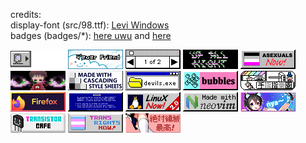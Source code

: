 credits:</br>
    display-font (src/98.ttf): [Levi Windows](https://www.dafont.com/leviwindows.font?text=All+your+base+belong+to+us.+Cancel+OK)</br>
    badges (badges/\*): [here uwu](https://cyber.dabamos.de/88x31/) and [here](https://neonaut.neocities.org/cyber/88x31)</br>

<img alt="./badges\000010.gif"  title="./badges\000010.gif" src="./badges\000010.gif"> <img alt="./badges\104.gif"  title="./badges\104.gif" src="./badges\104.gif"> <img alt="./badges\1of2.gif"  title="./badges\1of2.gif" src="./badges\1of2.gif"> <img alt="./badges\anibanner.gif"  title="./badges\anibanner.gif" src="./badges\anibanner.gif"> <img alt="./badges\asexuals_now.gif"  title="./badges\asexuals_now.gif" src="./badges\asexuals_now.gif"> <img alt="./badges\beyes.gif"  title="./badges\beyes.gif" src="./badges\beyes.gif"> <img alt="./badges\css2.gif"  title="./badges\css2.gif" src="./badges\css2.gif"> <img alt="./badges\devils.gif"  title="./badges\devils.gif" src="./badges\devils.gif"> <img alt="./badges\digby88.gif"  title="./badges\digby88.gif" src="./badges\digby88.gif"> <img alt="./badges\finger-logo-people.gif"  title="./badges\finger-logo-people.gif" src="./badges\finger-logo-people.gif"> <img alt="./badges\firefox4.gif"  title="./badges\firefox4.gif" src="./badges\firefox4.gif"> <img alt="./badges\getbsod.gif"  title="./badges\getbsod.gif" src="./badges\getbsod.gif"> <img alt="./badges\linuxnow2.gif"  title="./badges\linuxnow2.gif" src="./badges\linuxnow2.gif"> <img alt="./badges\neovim.gif"  title="./badges\neovim.gif" src="./badges\neovim.gif"> <img alt="./badges\nya2.gif"  title="./badges\nya2.gif" src="./badges\nya2.gif"> <img alt="./badges\transistor_cafe.gif"  title="./badges\transistor_cafe.gif" src="./badges\transistor_cafe.gif"> <img alt="./badges\transnow2.gif"  title="./badges\transnow2.gif" src="./badges\transnow2.gif"> <img alt="./badges\zettai.gif"  title="./badges\zettai.gif" src="./badges\zettai.gif">
